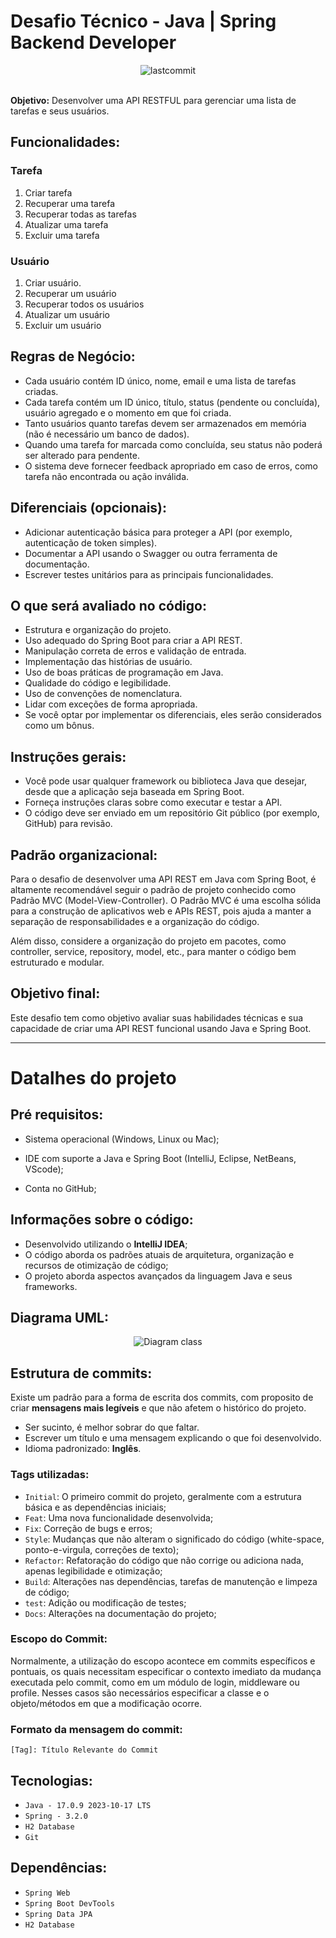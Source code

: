 # Desafio Técnico - Java | Spring Backend Developer
<div align="center"><img alt="lastcommit" src="https://img.shields.io/github/last-commit/matheushbmelo/rest-spring-api-challenge?color=blue&label=Ultimo commit"/></div><br>

**Objetivo:** Desenvolver uma API RESTFUL para gerenciar uma lista de tarefas e seus usuários.

## Funcionalidades:

### Tarefa
1.  Criar tarefa
2.  Recuperar uma tarefa
3.  Recuperar todas as tarefas
4.  Atualizar uma tarefa
5.  Excluir uma tarefa

### Usuário
1.  Criar usuário.
2.  Recuperar um usuário
3.  Recuperar todos os usuários
4.  Atualizar um usuário
5.  Excluir um usuário

## Regras de Negócio:

-   Cada usuário contém ID único, nome, email e uma lista de tarefas criadas.
-   Cada tarefa contém um ID único, título, status (pendente ou concluída), usuário agregado e o momento em que foi criada.
-   Tanto usuários quanto tarefas devem ser armazenados em memória (não é necessário um banco de dados).
-   Quando uma tarefa for marcada como concluída, seu status não poderá ser alterado para pendente.
-   O sistema deve fornecer feedback apropriado em caso de erros, como tarefa não encontrada ou ação inválida.

## Diferenciais (opcionais):

-   Adicionar autenticação básica para proteger a API (por exemplo, autenticação de token simples).
-   Documentar a API usando o Swagger ou outra ferramenta de documentação.
-   Escrever testes unitários para as principais funcionalidades.

## O que será avaliado no código:

-   Estrutura e organização do projeto.
-   Uso adequado do Spring Boot para criar a API REST.
-   Manipulação correta de erros e validação de entrada.
-   Implementação das histórias de usuário.
-   Uso de boas práticas de programação em Java.
-   Qualidade do código e legibilidade.
-   Uso de convenções de nomenclatura.
-   Lidar com exceções de forma apropriada.
-   Se você optar por implementar os diferenciais, eles serão considerados como um bônus.

## Instruções gerais:

-   Você pode usar qualquer framework ou biblioteca Java que desejar, desde que a aplicação seja baseada em Spring Boot.
-   Forneça instruções claras sobre como executar e testar a API.
-   O código deve ser enviado em um repositório Git público (por exemplo, GitHub) para revisão.

## Padrão organizacional:

Para o desafio de desenvolver uma API REST em Java com Spring Boot, é altamente recomendável seguir o padrão de projeto conhecido como Padrão MVC (Model-View-Controller). O Padrão MVC é uma escolha sólida para a construção de aplicativos web e APIs REST, pois ajuda a manter a separação de responsabilidades e a organização do código.

Além disso, considere a organização do projeto em pacotes, como controller, service, repository, model, etc., para manter o código bem estruturado e modular.

## Objetivo final:

Este desafio tem como objetivo avaliar suas habilidades técnicas e sua capacidade de criar uma API REST funcional usando Java e Spring Boot.

***

# Datalhes do projeto

## Pré requisitos:

-   Sistema operacional (Windows, Linux ou  Mac);

-   IDE com suporte a Java e Spring Boot (IntelliJ, Eclipse, NetBeans, VScode);

-   Conta no GitHub;

## Informações sobre o código:

- Desenvolvido utilizando o **IntelliJ IDEA**;
- O código aborda os padrões atuais de arquitetura, organização e recursos de otimização de código;
- O projeto aborda aspectos avançados da linguagem Java e seus frameworks.

## Diagrama UML:

<div align="center"><img src="https://raw.githubusercontent.com/MatheusHBMelo/restafulapi-usertask-challenge/main/img/class-diagram.jpeg" alt="Diagram class"></div>

## Estrutura de commits:

Existe um padrão para a forma de escrita dos commits, com proposito de criar **mensagens mais legíveis** e que não afetem o histórico do projeto.


* Ser sucinto, é melhor sobrar do que faltar.
* Escrever um título e uma mensagem explicando o que foi desenvolvido.
* Idioma padronizado: **Inglês**.

### Tags utilizadas:

* `Initial`: O primeiro commit do projeto, geralmente com a estrutura básica e as dependências iniciais;
* `Feat`: Uma nova funcionalidade desenvolvida;
* `Fix`: Correção de bugs e erros;
* `Style`: Mudanças que não alteram o significado do código (white-space, ponto-e-virgula, correções de texto);
* `Refactor`: Refatoração do código que não corrige ou adiciona nada, apenas legibilidade e otimização;
* `Build`:  Alterações nas dependências, tarefas de manutenção e limpeza de código;
* `test`: Adição ou modificação de testes;
* `Docs`: Alterações na documentação do projeto;

### Escopo do Commit:
Normalmente, a utilização do escopo acontece em commits específicos e pontuais, os quais necessitam especificar o contexto imediato da mudança executada pelo commit, como em um módulo de login, middleware ou profile. Nesses casos são necessários especificar a classe e o objeto/métodos em que a modificação ocorre.

### Formato da mensagem do commit:

````
[Tag]: Título Relevante do Commit
````

## Tecnologias:

-   `Java - 17.0.9 2023-10-17 LTS`
-   `Spring - 3.2.0`
-   `H2 Database`
-   `Git`

## Dependências:

-   `Spring Web`
-   `Spring Boot DevTools`
-   `Spring Data JPA`
-   `H2 Database`